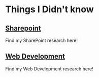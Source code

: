 # Things I Didn't know

## [Sharepoint](/research/sharepoint/)

Find my SharePoint research here!

## [Web Development](/research/webdev/)

Find my Web Development research here!
